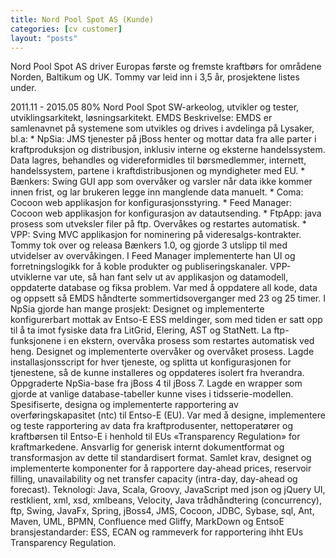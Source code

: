 ```yaml
---
title: Nord Pool Spot AS (Kunde)
categories: [cv customer]
layout: "posts"
---
```


Nord Pool Spot AS driver Europas første og fremste kraftbørs for områdene Norden, Baltikum og UK.
Tommy var leid inn i 3,5 år, prosjektene listes under.

2011.11 - 2015.05	80%
Nord Pool Spot
SW-arkeolog, utvikler og tester, utviklingsarkitekt, løsningsarkitekt.
	EMDS
Beskrivelse: EMDS er samlenavnet på systemene som utvikles og drives i avdelinga på Lysaker, bl.a:
	* NpSia: JMS tjenester på jBoss henter og mottar data fra alle parter i kraftproduksjon og ­distribusjon, inklusiv interne og eksterne handelssystem. Data lagres, behandles og videreformidles til børsmedlemmer, internett, handelssystem, partene i kraftdistribusjonen og myndigheter med EU.
	* Bænkers: Swing GUI app som overvåker og varsler når data ikke kommer innen frist, og lar brukeren legge inn manglende data manuelt.
	* Coma: Cocoon web applikasjon for konfigurasjonsstyring.
	* Feed Manager: Cocoon web applikasjon for konfigurasjon av datautsending.
	* FtpApp: java prosess som utveksler filer på ftp. Overvåkes og restartes automatisk.
	* VPP: Sving MVC applikasjon for nominering på videresalgs-kontrakter.
Tommy tok over og releasa Bænkers 1.0, og gjorde 3 utslipp til med utvidelser av overvåkingen.
I Feed Manager implementerte han UI og forretningslogikk for å koble produkter og publiseringskanaler.
VPP-utviklerne var ute, så han fant selv ut av applikasjon og datamodell, oppdaterte database og fiksa problem.
Var med å oppdatere all kode, data og oppsett så EMDS håndterte sommertidsoverganger med 23 og 25 timer.
I NpSia gjorde han mange prosjekt:
Designet og implementerte konfigurerbart mottak av Entso-E ESS meldinger, som med tiden er satt opp til å ta imot fysiske data fra LitGrid, Elering, AST og StatNett.
La ftp-funksjonene i en ekstern, overvåka prosess som restartes automatisk ved heng. Designet og implementerte overvåker og overvåket prosess.
Lagde installasjonsscript for hver tjeneste, og splitta ut konfigurasjonen for tjenestene, så de kunne installeres og oppdateres isolert fra hverandra.
Oppgraderte NpSia-base fra jBoss 4 til jBoss 7.
Lagde en wrapper som gjorde at vanlige database-tabeller kunne vises i tidsserie-modellen.
Spesifiserte, designa og implementerte rapportering av overføringskapasitet (ntc) til Entso-E (EU).
Var med å designe, implementere og teste rapportering av data fra kraftprodusenter, nettoperatører og kraftbørsen  til Entso-E i henhold til EUs «Transparency Regulation» for kraftmarkedene. Ansvarlig for generisk internt dokumentformat og transformasjon av dette til standardisert format. Samlet krav, designet og implementerte komponenter for å  rapportere day-ahead prices, reservoir filling, unavailability og net transfer capacity (intra-day, day-ahead og forecast).
Teknologi: Java, Scala, Groovy, JavaScript med json og jQuery UI, rest­klient, xml, xsd, xmlbeans, Velocity, Java trådhåndtering (concurrency), ftp, Swing, JavaFx, Spring, jBoss4, JMS, Cocoon, JDBC, Sybase, sql, Ant, Maven, UML, BPMN, Confluence med Gliffy, MarkDown og Entso­E bransjestandarder: ESS, ECAN og rammeverk for rapportering ihht EUs Transparency Regulation.